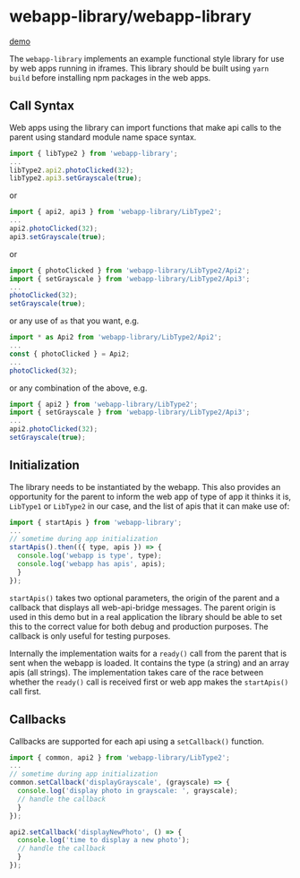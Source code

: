 # webapp-library/webapp-library

[demo](https://precor.github.io/web-api-bridge/examples/webapp-library/DEMO.html)

The `webapp-library` implements an example functional style library for use by web apps running in iframes. This library should be built using `yarn build` before installing npm packages in the web apps.

## Call Syntax

Web apps using the library can import functions that make api calls to the parent using standard module name space syntax.

```javascript
import { libType2 } from 'webapp-library';
...
libType2.api2.photoClicked(32);
libType2.api3.setGrayscale(true);
```

or

```javascript
import { api2, api3 } from 'webapp-library/LibType2';
...
api2.photoClicked(32);
api3.setGrayscale(true);
```

or

```javascript
import { photoClicked } from 'webapp-library/LibType2/Api2';
import { setGrayscale } from 'webapp-library/LibType2/Api3';
...
photoClicked(32);
setGrayscale(true);
```

or any use of `as` that you want, e.g.

```javascript
import * as Api2 from 'webapp-library/LibType2/Api2';
...
const { photoClicked } = Api2;
...
photoClicked(32);
```

or any combination of the above, e.g.

```javascript
import { api2 } from 'webapp-library/LibType2';
import { setGrayscale } from 'webapp-library/LibType2/Api3';
...
api2.photoClicked(32);
setGrayscale(true);
```

## Initialization

The library needs to be instantiated by the webapp. This also provides an opportunity for the parent to inform the web app of type of app it thinks it is, `LibType1` or `LibType2` in our case, and the list of apis that it can make use of:

```javascript
import { startApis } from 'webapp-library';
...
// sometime during app initialization
startApis().then(({ type, apis }) => {
  console.log('webapp is type', type);
  console.log('webapp has apis', apis);
  }
});
```

`startApis()` takes two optional parameters, the origin of the parent and a callback that displays all web-api-bridge messages. The parent origin is used in this demo but in a real application the library should be able to set this to the correct value for both debug and production purposes. The callback is only useful for testing purposes.

Internally the implementation waits for a `ready()` call from the parent that is sent when the webapp is loaded. It contains the type (a string) and an array apis (all strings). The implementation takes care of the race between whether the `ready()` call is received first or web app makes the `startApis()` call first.

## Callbacks

Callbacks are supported for each api using a `setCallback()` function.

```javascript
import { common, api2 } from 'webapp-library/LibType2';
...
// sometime during app initialization
common.setCallback('displayGrayscale', (grayscale) => {
  console.log('display photo in grayscale: ', grayscale);
  // handle the callback
  }
});

api2.setCallback('displayNewPhoto', () => {
  console.log('time to display a new photo');
  // handle the callback
  }
});
```
